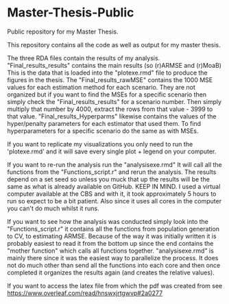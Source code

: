 # Master-Thesis-Public
Public repository for my Master Thesis.

This repository contains all the code as well as output for my master thesis.

The three RDA files contain the results of my analysis. "Final_results_results" contains the main results (so (r)ARMSE and (r)MoaB) This is the data that is loaded into the "plotexe.rmd" file to produce the figures in the thesis. The "Final_results_rawMSE" contains the  1000 MSE values for each estimation method for each scenario. They are not organized but if you want to find the MSEs for a specific scenario then simply check the "Final_results_results" for a scenario number. Then simply multiply that number by 4000, extract the rows from that value - 3999 to that value. "Final_results_Hyperparms" likewise contains the values of the hyper/penalty parameters for each estimator that used them. To find hyperparameters for a specific scenario do the same as with MSEs. 

If you want to replicate my visualizations you only need to run the 'plotexe.rmd' and it will save every single plot + legend on your computer. 

If you want to re-run the analysis run the "analysisexe.rmd" It will call all the functions from the "Functions_script.r" and rerun the analysis. The results depend on a set seed so unless you muck that up the results will be the same as what is already available on GitHub. KEEP IN MIND. I used a virtual computer available at the CBS and with it, it took approximately 5 hours to run so expect to be a bit patient. Also since it uses all cores in the computer you can't do much whilst it runs.

If you want to see how the analysis was conducted simply look into the "Functions_script.r" it contains all the functions from population generation to CV, to estimating ARMSE. Because of the way it was initially written it is probably easiest to read it from the bottom up since the end contains the "mother function" which calls all functions together. "analysisexe.rmd" is mainly there since it was the easiest way to parallelize the process. It does not do much other than send all the functions into each core and then once completed it organizes the results again (and creates the relative values).

If you want to access the latex file from which the pdf was created from see https://www.overleaf.com/read/hnswxjrtgwvp#2a0277

